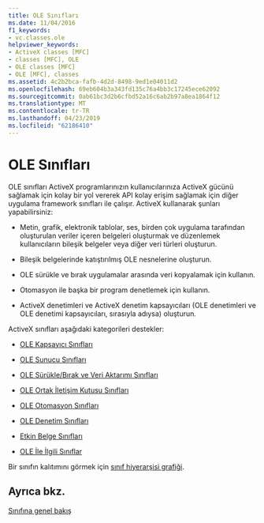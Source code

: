 ```yaml
---
title: OLE Sınıfları
ms.date: 11/04/2016
f1_keywords:
- vc.classes.ole
helpviewer_keywords:
- ActiveX classes [MFC]
- classes [MFC], OLE
- OLE classes [MFC]
- OLE [MFC], classes
ms.assetid: 4c2b2bca-fafb-4d2d-8498-9ed1e04011d2
ms.openlocfilehash: 69eb604b3a343fd135c76a4bb3c17245ece62092
ms.sourcegitcommit: 0ab61bc3d2b6cfbd52a16c6ab2b97a8ea1864f12
ms.translationtype: MT
ms.contentlocale: tr-TR
ms.lasthandoff: 04/23/2019
ms.locfileid: "62186410"
---
```

# <a name="ole-classes"></a>OLE Sınıfları

OLE sınıfları ActiveX programlarınızın kullanıcılarınıza ActiveX gücünü sağlamak için kolay bir yol vererek API kolay erişim sağlamak için diğer uygulama framework sınıfları ile çalışır. ActiveX kullanarak şunları yapabilirsiniz:

- Metin, grafik, elektronik tablolar, ses, birden çok uygulama tarafından oluşturulan veriler içeren belgeleri oluşturmak ve düzenlemek kullanıcıların bileşik belgeler veya diğer veri türleri oluşturun.

- Bileşik belgelerinde katıştırılmış OLE nesnelerine oluşturun.

- OLE sürükle ve bırak uygulamalar arasında veri kopyalamak için kullanın.

- Otomasyon ile başka bir program denetlemek için kullanın.

- ActiveX denetimleri ve ActiveX denetim kapsayıcıları (OLE denetimleri ve OLE denetimi kapsayıcıları, sırasıyla adıysa) oluşturun.

ActiveX sınıfları aşağıdaki kategorileri destekler:

- [OLE Kapsayıcı Sınıfları](../mfc/ole-container-classes.md)

- [OLE Sunucu Sınıfları](../mfc/ole-server-classes.md)

- [OLE Sürükle/Bırak ve Veri Aktarımı Sınıfları](../mfc/ole-drag-and-drop-and-data-transfer-classes.md)

- [OLE Ortak İletişim Kutusu Sınıfları](../mfc/ole-common-dialog-classes.md)

- [OLE Otomasyon Sınıfları](../mfc/ole-automation-classes.md)

- [OLE Denetim Sınıfları](../mfc/ole-control-classes.md)

- [Etkin Belge Sınıfları](../mfc/active-document-classes.md)

- [OLE İle İlgili Sınıflar](../mfc/ole-related-classes.md)

Bir sınıfın kalıtımını görmek için [sınıf hiyerarşisi grafiği](../mfc/hierarchy-chart.md).

## <a name="see-also"></a>Ayrıca bkz.

[Sınıfına genel bakış](../mfc/class-library-overview.md)
